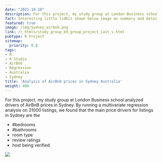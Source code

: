 ```yaml
---
date: "2021-10-18"
description: For this project, my study group at London Business school analyzed drivers of AirBnB prices in Sydney. By running a multivariate regression analysis on 31000 listings, we found that the main price drivers for listings in Sydney are the #bedrooms, #bathrooms, room type, review ratings and whether or not the host is verified.
fact: Interesting little tidbit shown below image on summary and detail page
featured: true
image: /img/Sydney_airbnb.png
link: /r_htmls/study_group_b9_group_project_last_v.html
pubtype: R Project
sitemap:
  priority: 0.8
tags:
- R
- R Studio
- AirBnb
- Regression
- Australia
- Sydney
title: 'Analysis of AirBnb prices in Sydney Australia'
weight: 400
---
```


For this project, my study group at London Business school analyzed drivers of AirBnB prices in Sydney. By running a multivariate regression analysis on 31000 listings, we found that the main price drivers for listings in Sydney are the
- #bedrooms
- #bathrooms
- room type
- review ratings 
- host being verified

![](/img/sydney_regression.png)